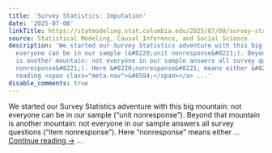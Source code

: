 ```yaml
---
title: 'Survey Statistics: Imputation'
date: '2025-07-08'
linkTitle: https://statmodeling.stat.columbia.edu/2025/07/08/survey-statistics-imputation/
source: Statistical Modeling, Causal Inference, and Social Science
description: 'We started our Survey Statistics adventure with this big mountain: not
  everyone can be in our sample (&#8220;unit nonresponse&#8221;). Beyond that mountain
  is another mountain: not everyone in our sample answers all survey questions (&#8220;item
  nonresponse&#8221;). Here &#8220;nonresponse&#8221; means either &#8230; <a href="https://statmodeling.stat.columbia.edu/2025/07/08/survey-statistics-imputation/">Continue
  reading <span class="meta-nav">&#8594;</span></a> ...'
disable_comments: true
---
```

We started our Survey Statistics adventure with this big mountain: not everyone can be in our sample (&#8220;unit nonresponse&#8221;). Beyond that mountain is another mountain: not everyone in our sample answers all survey questions (&#8220;item nonresponse&#8221;). Here &#8220;nonresponse&#8221; means either &#8230; <a href="https://statmodeling.stat.columbia.edu/2025/07/08/survey-statistics-imputation/">Continue reading <span class="meta-nav">&#8594;</span></a> ...